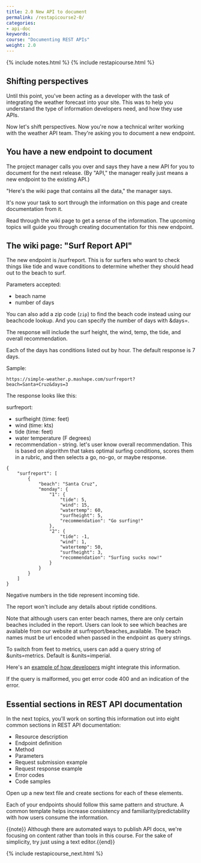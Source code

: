 ```yaml
---
title: 2.0 New API to document
permalink: /restapicourse2-0/
categories:
- api-doc
keywords: 
course: "Documenting REST APIs"
weight: 2.0
---
```

{% include notes.html %}
{% include restapicourse.html %}

## Shifting perspectives

Until this point, you've been acting as a developer with the task of integrating the weather forecast into your site. This was to help you understand the type of information developers need, and how they use APIs.

Now let's shift perspectives. Now you're now a technical writer working with the weather API team. They're asking you to document a new endpoint. 

## You have a new endpoint to document

The project manager calls you over and says they have a new API for you to document for the next release. (By "API," the manager really just means a new endpoint to the existing API.)

"Here's the wiki page that contains all the data," the manager says. 

It's now your task to sort through the information on this page and create documentation from it.

Read through the wiki page to get a sense of the information. The upcoming topics will guide you through creating documentation for this new endpoint.

## The wiki page: "Surf Report API"

The new endpoint is /surfreport. This is for surfers who want to check things like tide and wave conditions to determine whether they should head out to the beach to surf. 

Parameters accepted: 
* beach name
* number of days

You can also add a zip code (`zip`) to find the beach code instead using our beachcode lookup. And you can specify the number of days with &days=. 

The response will include the surf height, the wind, temp, the tide, and overall recommendation.

Each of the days has conditions listed out by hour. The default response is 7 days.

Sample: 

```
https://simple-weather.p.mashape.com/surfreport?beach=Santa+Cruz&days=3
```

The response looks like this:

surfreport: 
 - surfheight (time: feet)
 - wind (time: kts)
 - tide (time: feet)
 - water temperature (F degrees)
 - recommendation - string. let's user know overall recommendation. This is based on algorithm that takes optimal surfing conditions, scores them in a rubric, and then selects a go, no-go, or maybe response.
 
```
{
    "surfreport": [
        {
            "beach": "Santa Cruz",
            "monday": {
                "1": {
                    "tide": 5,
                    "wind": 15,
                    "watertemp": 60,
                    "surfheight": 5,
                    "recommendation": "Go surfing!"
                },
                "2": {
                    "tide": -1,
                    "wind": 1,
                    "watertemp": 50,
                    "surfheight": 3,
                    "recommendation": "Surfing sucks now!"
                }
            }
        }
    ]
}
```
 
Negative numbers in the tide represent incoming tide.

The report won't include any details about riptide conditions. 

Note that although users can enter beach names, there are only certain beaches included in the report. Users can look to see which beaches are available from our website at surfreport/beaches_available. The beach names must be url encoded when passed in the endpoint as query strings.

To switch from feet to metrics, users can add a query string of &units=metrics. Default is &units=imperial.

Here's an [example of how developers](http://www.surfline.com/surf-report/south-beach-ca-northern-california_5088/) might integrate this information.

If the query is malformed, you get error code 400 and an indication of the error.


## Essential sections in REST API documentation

In the next topics, you'll work on sorting this information out into eight common sections in REST API documentation: 

* Resource description
* Endpoint definition
* Method
* Parameters
* Request submission example
* Request response example
* Error codes
* Code samples

Open up a new text file and create sections for each of these elements. 

Each of your endpoints should follow this same pattern and structure. A common template helps increase consistency and familiarity/predictability with how users consume the information.

{{note}} Although there are automated ways to publish API docs, we're focusing on content rather than tools in this course. For the sake of simplicity, try just using a text editor.{{end}}

{% include restapicourse_next.html %}



